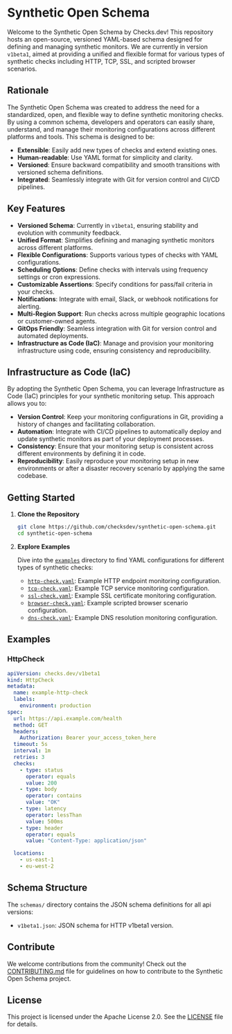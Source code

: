 # Synthetic Open Schema

Welcome to the Synthetic Open Schema by Checks.dev! This repository hosts an open-source, versioned YAML-based schema designed for defining and managing synthetic monitors. We are currently in version `v1beta1`, aimed at providing a unified and flexible format for various types of synthetic checks including HTTP, TCP, SSL, and scripted browser scenarios.

## Rationale

The Synthetic Open Schema was created to address the need for a standardized, open, and flexible way to define synthetic monitoring checks. By using a common schema, developers and operators can easily share, understand, and manage their monitoring configurations across different platforms and tools. This schema is designed to be:

- **Extensible**: Easily add new types of checks and extend existing ones.
- **Human-readable**: Use YAML format for simplicity and clarity.
- **Versioned**: Ensure backward compatibility and smooth transitions with versioned schema definitions.
- **Integrated**: Seamlessly integrate with Git for version control and CI/CD pipelines.

## Key Features

- **Versioned Schema**: Currently in `v1beta1`, ensuring stability and evolution with community feedback.
- **Unified Format**: Simplifies defining and managing synthetic monitors across different platforms.
- **Flexible Configurations**: Supports various types of checks with YAML configurations.
- **Scheduling Options**: Define checks with intervals using frequency settings or cron expressions.
- **Customizable Assertions**: Specify conditions for pass/fail criteria in your checks.
- **Notifications**: Integrate with email, Slack, or webhook notifications for alerting.
- **Multi-Region Support**: Run checks across multiple geographic locations or customer-owned agents.
- **GitOps Friendly**: Seamless integration with Git for version control and automated deployments.
- **Infrastructure as Code (IaC)**: Manage and provision your monitoring infrastructure using code, ensuring consistency and reproducibility.

## Infrastructure as Code (IaC)

By adopting the Synthetic Open Schema, you can leverage Infrastructure as Code (IaC) principles for your synthetic monitoring setup. This approach allows you to:

- **Version Control**: Keep your monitoring configurations in Git, providing a history of changes and facilitating collaboration.
- **Automation**: Integrate with CI/CD pipelines to automatically deploy and update synthetic monitors as part of your deployment processes.
- **Consistency**: Ensure that your monitoring setup is consistent across different environments by defining it in code.
- **Reproducibility**: Easily reproduce your monitoring setup in new environments or after a disaster recovery scenario by applying the same codebase.

## Getting Started

1. **Clone the Repository**

   ```bash
   git clone https://github.com/checksdev/synthetic-open-schema.git
   cd synthetic-open-schema
   ```

2. **Explore Examples**

   Dive into the [`examples`](examples) directory to find YAML configurations for different types of synthetic checks:

   - [`http-check.yaml`](examples/http-check.yaml): Example HTTP endpoint monitoring configuration.
   - [`tcp-check.yaml`](examples/tcp-check.yaml): Example TCP service monitoring configuration.
   - [`ssl-check.yaml`](examples/ssl-check.yaml): Example SSL certificate monitoring configuration.
   - [`browser-check.yaml`](examples/browser-check.yaml): Example scripted browser scenario configuration.
   - [`dns-check.yaml`](examples/dns-check.yaml): Example DNS resolution monitoring configuration.


## Examples

### HttpCheck

```yaml
apiVersion: checks.dev/v1beta1
kind: HttpCheck
metadata:
  name: example-http-check
  labels:
    environment: production
spec:
  url: https://api.example.com/health
  method: GET
  headers:
    Authorization: Bearer your_access_token_here
  timeout: 5s
  interval: 1m
  retries: 3
  checks:
    - type: status
      operator: equals
      value: 200
    - type: body
      operator: contains
      value: "OK"
    - type: latency
      operator: lessThan
      value: 500ms
    - type: header
      operator: equals
      value: "Content-Type: application/json"

  locations:
    - us-east-1
    - eu-west-2

```


## Schema Structure

The `schemas/` directory contains the JSON schema definitions for all api versions:

- `v1beta1.json`: JSON schema for HTTP v1beta1 version.

## Contribute

We welcome contributions from the community! Check out the [CONTRIBUTING.md](CONTRIBUTING.md) file for guidelines on how to contribute to the Synthetic Open Schema project.

## License

This project is licensed under the Apache License 2.0. See the [LICENSE](LICENSE) file for details.
